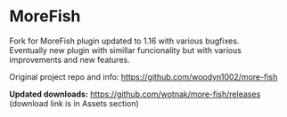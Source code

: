 # MoreFish

Fork for MoreFish plugin updated to 1.16 with various bugfixes.  
Eventually new plugin with simillar funcionality but with various improvements and new features.

Original project repo and info: https://github.com/woodyn1002/more-fish

__Updated downloads:__ https://github.com/wotnak/more-fish/releases (download link is in Assets section)
